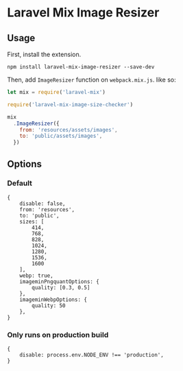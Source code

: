 # Laravel Mix Image Resizer

## Usage

First, install the extension.

```
npm install laravel-mix-image-resizer --save-dev
```

Then, add `ImageResizer` function on `webpack.mix.js`. like so:

```js
let mix = require('laravel-mix')

require('laravel-mix-image-size-checker')

mix
  .ImageResizer({
    from: 'resources/assets/images',
    to: 'public/assets/images',
  })
```

## Options

### Default
```
{
    disable: false,
    from: 'resources',
    to: 'public',
    sizes: [
        414,
        768,
        828,
        1024,
        1280,
        1536,
        1600
    ],
    webp: true,
    imageminPngquantOptions: {
        quality: [0.3, 0.5]
    },
    imageminWebpOptions: {
        quality: 50
    },
}

```
### Only runs on production build
```
{
    disable: process.env.NODE_ENV !== 'production',
}
```